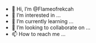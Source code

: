 - 👋 Hi, I’m @Flameofrekcah
- 👀 I’m interested in ...
- 🌱 I’m currently learning ...
- 💞️ I’m looking to collaborate on ...
- 📫 How to reach me ...

<!---
Flameofrekcah/Flameofrekcah is a ✨ special ✨ repository because its `README.md` (this file) appears on your GitHub profile.
You can click the Preview link to take a look at your changes.
--->

